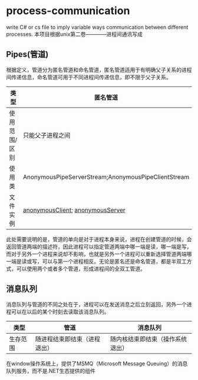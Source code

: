 # process-communication
write C# or cs file to imply variable ways communication between different processes.
本项目根据unix第二卷————进程间通讯写成

## Pipes(管道)
根据定义，管道分为匿名管道和命名管道，匿名管道适用于有明确父子关系的进程间传递信息，命名管道可用于不同进程间传递信息，即不限于父子关系。

|类型|匿名管道|命名管道|
|----|----|----|
|使用范围/区别|只能父子进程之间|不限父子关系|
|使用类|AnonymousPipeServerStream;AnonymousPipeClientStream | NamePipeClientStream;NamePipeServerStream|
|文件实例|[anonymousClient](./Pipes/pipeClient.cs);  [anonymousServer](./Pipes/pipeServer.cs)|[nameclient](./Pipes/namePipeClient.cs);  [nameServer](./Pipes/namePipeServer.cs)|

此处需要说明的是，管道的单向是对于进程本身来说，进程在创建管道的时候，会返回管道两端的描述符，因此进程可以指定管道两端中哪一端是读，哪一端是写，而对于另外一个进程来说却不影响，也就是另外一个进程可以重新选择管道两端哪一端是读或写，可以与第一个进程相反。无论是匿名还是命名管道，都是半双工方式，可以使用两个或者多个管道，形成进程间的全双工管道。

## 消息队列
消息队列与管道的不同之处在于，进程可以在发送消息之后立刻返回，另外一个进程可以在以后的某个时刻去读取该消息队列。

|类型|管道|消息队列|
|----|----|----|
|生存范围|随进程结束即结束（进程退出）|随内核结束即结束（操作系统退出）|

在window操作系统上，提供了MSMQ（Microsoft Message Queuing）的消息队列服务，而不是.NET生态提供的组件
